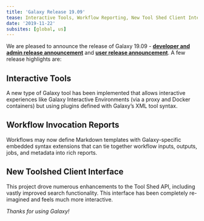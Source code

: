 ```yaml
---
title: 'Galaxy Release 19.09'
tease: Interactive Tools, Workflow Reporting, New Tool Shed Client Interface, Awesome Visualizations, Cleaner History Menu
date: '2019-11-22'
subsites: [global, us]
---
```


We are pleased to announce the release of Galaxy
19.09 - **[developer and admin release announcement](https://docs.galaxyproject.org/en/master/releases/19.09_announce.html)** and **[user release announcement](https://docs.galaxyproject.org/en/master/releases/19.09_announce_user.html)**.
A few release highlights are:

Interactive Tools
-----------------

A new type of Galaxy tool has been implemented that allows interactive experiences like Galaxy Interactive Environments (via a proxy and Docker containers) but using plugins defined with Galaxy’s XML tool syntax.

Workflow Invocation Reports
---------------------------

Workflows may now define Markdown templates with Galaxy-specific embedded syntax extensions that can tie together workflow inputs, outputs, jobs, and metadata into rich reports.

New Toolshed Client Interface
-----------------------------

This project drove numerous enhancements to the Tool Shed API, including vastly improved search functionality. This interface has been completely re-imagined and feels much more interactive.

_Thanks for using Galaxy!_
